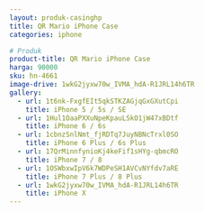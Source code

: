 ```yaml
---
layout: produk-casinghp
title: QR Mario iPhone Case
categories: iphone

# Produk
product-title: QR Mario iPhone Case
harga: 90000
sku: hn-4661
image-drive: 1wkG2jyxw70w_IVMA_hdA-R1JRL14h6TR
gallery:
  - url: 1t6nk-FxgfEIt5qkSTKZAGjqGxGXutCpi
    title: iPhone 5 / 5s / SE
  - url: 1Hul1OaaPXXuNpeKpauLSkO1jW47xBDtf
    title: iPhone 6 / 6s
  - url: 1cbnzSnlNmt_fjRDTq7JuyNBNcTrxl0SO
    title: iPhone 6 Plus / 6s Plus
  - url: 17QrMinnfynioKj4keFif1sHYg-qbmcRO
    title: iPhone 7 / 8
  - url: 1OSWbxwIpV6k7WDPeSH1AVCvNYfdv7aRE
    title: iPhone 7 Plus / 8 Plus
  - url: 1wkG2jyxw70w_IVMA_hdA-R1JRL14h6TR
    title: iPhone X
---
```

